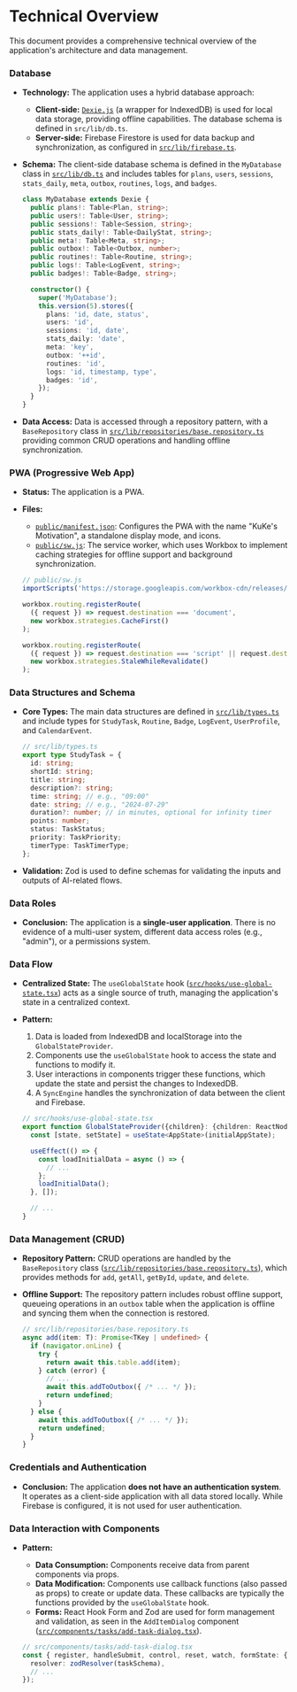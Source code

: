 # Technical Overview

This document provides a comprehensive technical overview of the application's architecture and data management.

### **Database**

*   **Technology:** The application uses a hybrid database approach:
    *   **Client-side:** [`Dexie.js`](src/lib/db.ts:2) (a wrapper for IndexedDB) is used for local data storage, providing offline capabilities. The database schema is defined in `src/lib/db.ts`.
    *   **Server-side:** Firebase Firestore is used for data backup and synchronization, as configured in [`src/lib/firebase.ts`](src/lib/firebase.ts:2).

*   **Schema:** The client-side database schema is defined in the `MyDatabase` class in [`src/lib/db.ts`](src/lib/db.ts:44) and includes tables for `plans`, `users`, `sessions`, `stats_daily`, `meta`, `outbox`, `routines`, `logs`, and `badges`.

    ```typescript
    class MyDatabase extends Dexie {
      public plans!: Table<Plan, string>;
      public users!: Table<User, string>;
      public sessions!: Table<Session, string>;
      public stats_daily!: Table<DailyStat, string>;
      public meta!: Table<Meta, string>;
      public outbox!: Table<Outbox, number>;
      public routines!: Table<Routine, string>;
      public logs!: Table<LogEvent, string>;
      public badges!: Table<Badge, string>;

      constructor() {
        super('MyDatabase');
        this.version(5).stores({
          plans: 'id, date, status',
          users: 'id',
          sessions: 'id, date',
          stats_daily: 'date',
          meta: 'key',
          outbox: '++id',
          routines: 'id',
          logs: 'id, timestamp, type',
          badges: 'id',
        });
      }
    }
    ```

*   **Data Access:** Data is accessed through a repository pattern, with a `BaseRepository` class in [`src/lib/repositories/base.repository.ts`](src/lib/repositories/base.repository.ts:5) providing common CRUD operations and handling offline synchronization.

### **PWA (Progressive Web App)**

*   **Status:** The application is a PWA.
*   **Files:**
    *   [`public/manifest.json`](public/manifest.json:1): Configures the PWA with the name "KuKe's Motivation", a standalone display mode, and icons.
    *   [`public/sw.js`](public/sw.js:1): The service worker, which uses Workbox to implement caching strategies for offline support and background synchronization.

    ```javascript
    // public/sw.js
    importScripts('https://storage.googleapis.com/workbox-cdn/releases/6.2.0/workbox-sw.js');

    workbox.routing.registerRoute(
      ({ request }) => request.destination === 'document',
      new workbox.strategies.CacheFirst()
    );

    workbox.routing.registerRoute(
      ({ request }) => request.destination === 'script' || request.destination === 'style',
      new workbox.strategies.StaleWhileRevalidate()
    );
    ```

### **Data Structures and Schema**

*   **Core Types:** The main data structures are defined in [`src/lib/types.ts`](src/lib/types.ts:1) and include types for `StudyTask`, `Routine`, `Badge`, `LogEvent`, `UserProfile`, and `CalendarEvent`.

    ```typescript
    // src/lib/types.ts
    export type StudyTask = {
      id: string;
      shortId: string;
      title: string;
      description?: string;
      time: string; // e.g., "09:00"
      date: string; // e.g., "2024-07-29"
      duration?: number; // in minutes, optional for infinity timer
      points: number;
      status: TaskStatus;
      priority: TaskPriority;
      timerType: TaskTimerType;
    };
    ```

*   **Validation:** Zod is used to define schemas for validating the inputs and outputs of AI-related flows.

### **Data Roles**

*   **Conclusion:** The application is a **single-user application**. There is no evidence of a multi-user system, different data access roles (e.g., "admin"), or a permissions system.

### **Data Flow**

*   **Centralized State:** The `useGlobalState` hook ([`src/hooks/use-global-state.tsx`](src/hooks/use-global-state.tsx:885)) acts as a single source of truth, managing the application's state in a centralized context.

*   **Pattern:**
    1.  Data is loaded from IndexedDB and localStorage into the `GlobalStateProvider`.
    2.  Components use the `useGlobalState` hook to access the state and functions to modify it.
    3.  User interactions in components trigger these functions, which update the state and persist the changes to IndexedDB.
    4.  A `SyncEngine` handles the synchronization of data between the client and Firebase.

    ```typescript
    // src/hooks/use-global-state.tsx
    export function GlobalStateProvider({children}: {children: ReactNode}) {
      const [state, setState] = useState<AppState>(initialAppState);

      useEffect(() => {
        const loadInitialData = async () => {
          // ...
        };
        loadInitialData();
      }, []);

      // ...
    }
    ```

### **Data Management (CRUD)**

*   **Repository Pattern:** CRUD operations are handled by the `BaseRepository` class ([`src/lib/repositories/base.repository.ts`](src/lib/repositories/base.repository.ts:5)), which provides methods for `add`, `getAll`, `getById`, `update`, and `delete`.

*   **Offline Support:** The repository pattern includes robust offline support, queueing operations in an `outbox` table when the application is offline and syncing them when the connection is restored.

    ```typescript
    // src/lib/repositories/base.repository.ts
    async add(item: T): Promise<TKey | undefined> {
      if (navigator.onLine) {
        try {
          return await this.table.add(item);
        } catch (error) {
          // ...
          await this.addToOutbox({ /* ... */ });
          return undefined;
        }
      } else {
        await this.addToOutbox({ /* ... */ });
        return undefined;
      }
    }
    ```

### **Credentials and Authentication**

*   **Conclusion:** The application **does not have an authentication system**. It operates as a client-side application with all data stored locally. While Firebase is configured, it is not used for user authentication.

### **Data Interaction with Components**

*   **Pattern:**
    *   **Data Consumption:** Components receive data from parent components via props.
    *   **Data Modification:** Components use callback functions (also passed as props) to create or update data. These callbacks are typically the functions provided by the `useGlobalState` hook.
    *   **Forms:** React Hook Form and Zod are used for form management and validation, as seen in the `AddItemDialog` component ([`src/components/tasks/add-task-dialog.tsx`](src/components/tasks/add-task-dialog.tsx:377)).

    ```typescript
    // src/components/tasks/add-task-dialog.tsx
    const { register, handleSubmit, control, reset, watch, formState: {errors} } = useForm<TaskFormData>({
      resolver: zodResolver(taskSchema),
      // ...
    });